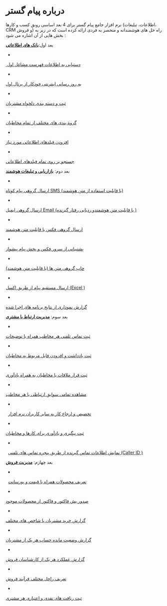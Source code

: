 # درباره پیام گستر        

نرم افزار جامع پیام گستر برای 4 بعد اساسی رونق کسب و کارها (اطلاعات، تبلیغات، CRM و فروش) راه حل های هوشمندانه و منحصر به فردی ارائه کرده است که در زیر به بخش هایی از آن اشاره می شود :

بعد اول:[**بانک های اطلاعاتی**](../PayamGostarSyncBank.md) 

+

[ دستیابی به اطلاعات فهرست مشاغل اول](../PayamGostarSyncBank/JobsForFirst.md)

+

[به روز رسانی اینترنتی خودکار از پرتال اول](../PayamGostarSyncBank/JobsForFirst.md)

+

[ثبت و دسته بندی دلخواه مشتریان](../PayamGostarSyncBank/MyCostumers.md)

+

[گروه بندی های مختلف از تمام مخاطبان](../PayamGostarSyncBank/MyContact.md)

+

[افزودن فیلدهای اطلاعاتی مورد نیاز](../Setting/ParametersAndPersonalInformationManagement.md)

+

[جستجو بر روی تمام فیلدهای اطلاعاتی](../PayamGostarSyncBank/AdvancedSearch.md)

بعد دوم: [**بازاریابی و تبلیغات هوشمند**](../AdvertisedTools.md) 

+

[ارسال گروهی پیام کوتاه SMS (با قابلیت استفاده از متن هوشمند)](../AdvertisedTools/SMSTools.md)

+

[ارسال گروهی ایمیل Email (با قابلیت متن هوشمندو ردیابی رفتار گیرنده )](../AdvertisedTools/Email.md)

+

[ارسال گروهی فکس با قابلیت متن هوشمند](../AdvertisedTools/Fax.md)

+

[پشتیبانی از سرور فکس و پخش پیام پیشواز](../AdvertisedTools/Fax.md)

+

[چاپ گروهی متن ها (با قابلیت متن هوشمند)](../AdvertisedTools/Print.md)

+

[ارسال مستقیم پیام از طریق اکسل (Excel )](../AdvertisedTools/ToolsSharedInformation/Step3SelectAudiences/Excell.md)

+

[گزارش نموداری از نتایج برنامه های اجرا شده](../AdvertisedTools/AdvertismentProgrameChart.md)

بعد سوم: [**مدیریت ارتباط با مشتری**](../CRM.md)

+

[ثبت تماس تلفنی هر مخاطب همراه با توضیحات](../PayamGostarSyncBank/JobsForFirst/Background/NewCalls.md)

+

[ثبت یادداشت و افزودن فایل مربوط به مخاطبان](../PayamGostarSyncBank/JobsForFirst/Background/NewNote.md)

+

[ثبت قرار ملاقات با مخاطبان به همراه یادآوری](../PayamGostarSyncBank/JobsForFirst/Background/NewMeeting1.md)

+

[مشاهده تمامی سوابق ارتباطی با هر مخاطب](../PayamGostarSyncBank/JobsForFirst/Backgroundmainpage.md)

+

  [تخصیص و ارجاع کار به سایر کاربران نرم افزار](../PayamGostarSyncBank/JobsForFirst/Background/NewDuties.md)

+

[ثبت پیگیری و یادآوری برای کارها و مخاطبان](../CRM/CourseOfPresentation/TaskTracking.md)

+

  [نمایش اطلاعات تماس گیرنده از طریق پنجره تماس های تلفنی (Caller ID )](../Home/ColorIDWindow.md)

بعد چهارم: [**مدیریت فروش**](../Buysaleswarehouse.md)

+

  [تعریف محصولات همراه با قیمت و پورسانت](../BaseInformatio/ProduceManagement.md)

+

[صدور یش فاکتور و فاکتور از محصولات موجود](../PayamGostarSyncBank/JobsForFirst/Background/NewFactor.md)

+

[گزارش خرید مشتریان با شاخص های مختلف](../ManagementAndReports/SalesReport.md)

+

[گزارش وضعیت مانده حساب هر یک از مشتریان](../ManagementAndReports/SalesReport/Customers.md)

+

[گزارش عملکرد هر یک از کارشناسان فروش](../ManagementAndReports/SalesReport/MohasebeyePorsant.md)

+

[تعریف راحل مختلف فرآیند فروش](../BaseInformatio/SellsManagement.md)

+

[ثبت ریافت های نقدی و اعتباری هر مشتری](../Buysaleswarehouse/Recive.md)